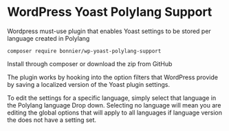 # WordPress Yoast Polylang Support

Wordpress must-use plugin that enables Yoast settings to be stored per language created in Polylang
```
composer require bonnier/wp-yoast-polylang-support
```
Install through composer or download the zip from GitHub

The plugin works by hooking into the option filters that WordPress provide by saving a localized version of the Yoast plugin settings.

To edit the settings for a specific language, simply select that language in the Polylang language Drop down.
Selecting no language will mean you are editing the global options that will apply to all languages if language version the does not have a setting set. 
